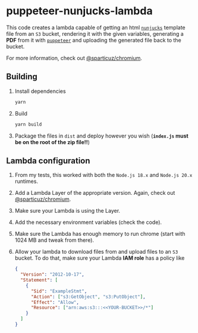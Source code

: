 # puppeteer-nunjucks-lambda

This code creates a lambda capable of getting an html [`nunjucks`](https://github.com/mozilla/nunjucks) template file from an `S3` bucket, rendering it with the given variables, generating a **PDF** from it with [`puppeteer`](https://github.com/puppeteer/puppeteer) and uploading the generated file back to the bucket.

For more information, check out [@sparticuz/chromium](https://github.com/Sparticuz/chromium).

## Building

1. Install dependencies
    ```sh
    yarn
    ```

2. Build
    ```sh
    yarn build
    ```

3. Package the files in `dist` and deploy however you wish (**`index.js` must be on the root of the zip file!!**)

## Lambda configuration

1. From my tests, this worked with both the `Node.js 18.x` and `Node.js 20.x` runtimes.

2. Add a Lambda Layer of the appropriate version. Again, check out [@sparticuz/chromium](https://github.com/Sparticuz/chromium).

3. Make sure your Lambda is using the Layer.

4. Add the necessary environment variables (check the code).

5. Make sure the Lambda has enough memory to run chrome (start with 1024 MB and tweak from there).

6. Allow your lambda to download files from and upload files to an `S3` bucket. To do that, make sure your Lambda **IAM role** has a policy like
    ```json
    {
      "Version": "2012-10-17",
      "Statement": [
        {
          "Sid": "ExampleStmt",
          "Action": ["s3:GetObject", "s3:PutObject"],
          "Effect": "Allow",
          "Resource": ["arn:aws:s3:::<<YOUR-BUCKET>>/*"]
        }
      ]
    }
    ```